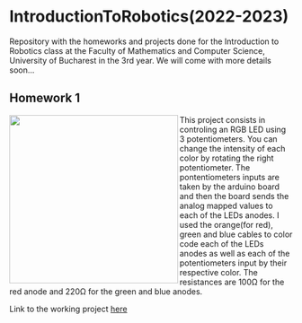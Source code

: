 # IntroductionToRobotics(2022-2023)
Repository with the homeworks and projects done for the Introduction to Robotics class at the Faculty of Mathematics and Computer Science, University of Bucharest in the 3rd year. We will come with more details soon...

## Homework 1

<img src="https://user-images.githubusercontent.com/79469458/197783519-1b1fdf31-3a36-4771-b979-5c1fbf3f4b04.jpeg" align="left" width="300" height="300">

This project consists in controling an RGB LED using 3 potentiometers. You can change the intensity of each color by rotating the right potentiometer.
The pontentiometers inputs are taken by the arduino board and then the board sends the analog mapped values to each of the LEDs anodes.
I used the orange(for red), green and blue cables to color code each of the LEDs anodes as well as each of the potentiometers input by their respective color. The resistances are 100Ω for the red anode and 220Ω for the green and blue anodes.

Link to the working project [here]( https://youtu.be/1vLgQPF1mOE )

